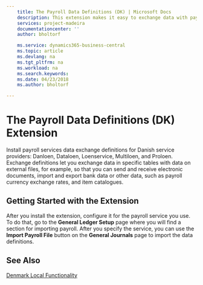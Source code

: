 ```yaml
---
    title: The Payroll Data Definitions (DK) | Microsoft Docs
    description: This extension makes it easy to exchange data with payroll service providers in Denmark.
    services: project-madeira
    documentationcenter: ''
    author: bholtorf

    ms.service: dynamics365-business-central
    ms.topic: article
    ms.devlang: na
    ms.tgt_pltfrm: na
    ms.workload: na
    ms.search.keywords:
    ms.date: 04/23/2018
    ms.author: bholtorf

---
```


# The Payroll Data Definitions (DK) Extension
Install payroll services data exchange definitions for Danish service providers: Danloen, Dataloen, Loenservice, Multiloen, and Proloen. Exchange definitions let you exchange data in specific tables with data on external files, for example, so that you can send and receive electronic documents, import and export bank data or other data, such as payroll currency exchange rates, and item catalogues.

## Getting Started with the Extension
After you install the extension, configure it for the payroll service you use. To do that, go to the **General Ledger Setup** page where you will find a section for importing payroll. After you specify the service, you can use the **Import Payroll File** button on the **General Journals** page to import the data definitions.

## See Also
[Denmark Local Functionality](denmark-local-functionality.md)  